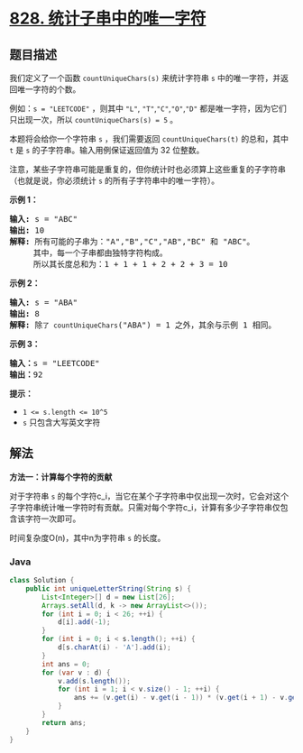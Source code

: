 # [828. 统计子串中的唯一字符](https://leetcode.cn/problems/count-unique-characters-of-all-substrings-of-a-given-string)

## 题目描述

<p>我们定义了一个函数 <code>countUniqueChars(s)</code> 来统计字符串 <code>s</code> 中的唯一字符，并返回唯一字符的个数。</p>

<p>例如：<code>s = "LEETCODE"</code> ，则其中 <code>"L"</code>, <code>"T"</code>,<code>"C"</code>,<code>"O"</code>,<code>"D"</code> 都是唯一字符，因为它们只出现一次，所以 <code>countUniqueChars(s) = 5</code> 。</p>

<p>本题将会给你一个字符串 <code>s</code> ，我们需要返回 <code>countUniqueChars(t)</code> 的总和，其中 <code>t</code> 是 <code>s</code> 的子字符串。输入用例保证返回值为&nbsp;32 位整数。</p>

<p>注意，某些子字符串可能是重复的，但你统计时也必须算上这些重复的子字符串（也就是说，你必须统计 <code>s</code> 的所有子字符串中的唯一字符）。</p>

<p><strong>示例 1：</strong></p>

<pre>
<strong>输入: </strong>s = "ABC"
<strong>输出: </strong>10
<strong>解释:</strong> 所有可能的子串为："A","B","C","AB","BC" 和 "ABC"。
     其中，每一个子串都由独特字符构成。
     所以其长度总和为：1 + 1 + 1 + 2 + 2 + 3 = 10
</pre>

<p><strong>示例 2：</strong></p>

<pre>
<strong>输入: </strong>s = "ABA"
<strong>输出: </strong>8
<strong>解释: </strong>除<code>了 countUniqueChars</code>("ABA") = 1 之外，其余与示例 1 相同。
</pre>

<p><strong>示例 3：</strong></p>

<pre>
<strong>输入：</strong>s = "LEETCODE"
<strong>输出：</strong>92
</pre>

<p><strong>提示：</strong></p>

<ul>
	<li><code>1 &lt;= s.length &lt;= 10^5</code></li>
	<li><code>s</code> 只包含大写英文字符</li>
</ul>

## 解法

**方法一：计算每个字符的贡献**

对于字符串 `s` 的每个字符c_i，当它在某个子字符串中仅出现一次时，它会对这个子字符串统计唯一字符时有贡献。只需对每个字符c_i，计算有多少子字符串仅包含该字符一次即可。

时间复杂度O(n)，其中n为字符串 `s` 的长度。

### **Java**

```java
class Solution {
    public int uniqueLetterString(String s) {
        List<Integer>[] d = new List[26];
        Arrays.setAll(d, k -> new ArrayList<>());
        for (int i = 0; i < 26; ++i) {
            d[i].add(-1);
        }
        for (int i = 0; i < s.length(); ++i) {
            d[s.charAt(i) - 'A'].add(i);
        }
        int ans = 0;
        for (var v : d) {
            v.add(s.length());
            for (int i = 1; i < v.size() - 1; ++i) {
                ans += (v.get(i) - v.get(i - 1)) * (v.get(i + 1) - v.get(i));
            }
        }
        return ans;
    }
}
```
